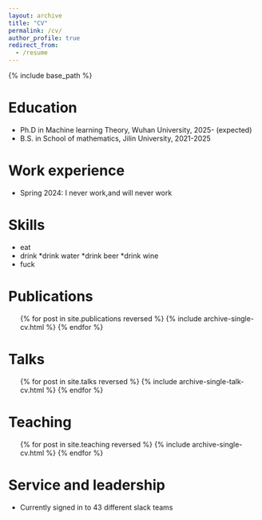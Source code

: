 ```yaml
---
layout: archive
title: "CV"
permalink: /cv/
author_profile: true
redirect_from:
  - /resume
---
```


{% include base_path %}

Education
======
* Ph.D in Machine learning Theory, Wuhan University, 2025- (expected)
* B.S. in School of mathematics, Jilin University, 2021-2025

Work experience
======
* Spring 2024: I never work,and will never work

  
Skills
======
*   eat
*  drink
  *drink water
  *drink beer
  *drink wine
* fuck

Publications
======
  <ul>{% for post in site.publications reversed %}
    {% include archive-single-cv.html %}
  {% endfor %}</ul>
  
Talks
======
  <ul>{% for post in site.talks reversed %}
    {% include archive-single-talk-cv.html  %}
  {% endfor %}</ul>
  
Teaching
======
  <ul>{% for post in site.teaching reversed %}
    {% include archive-single-cv.html %}
  {% endfor %}</ul>
  
Service and leadership
======
* Currently signed in to 43 different slack teams
